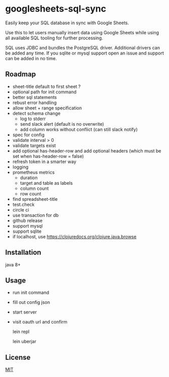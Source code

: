 # googlesheets-sql-sync

Easily keep your SQL database in sync with Google Sheets.

Use this to let users manually insert data using Google Sheets
while using all available SQL tooling for further processing.

SQL uses JDBC and bundles the PostgreSQL driver.
Additional drivers can be added any time.
If you sqlite or mysql support open an issue and support can be added in no time.


## Roadmap

- sheet-title default to first sheet ?
- optional path for init command
- better sql statements
- rebust error handling
- allow sheet + range specification
- detect schema change
  - log to stderr
  - send slack alert (default is no overwrite)
  - add column works without conflict (can still slack notify)
- spec for config
- validate interval > 0
- validate targets exist
- add optional has-header-row and add optional headers (which must be set when has-header-row = false)
- refresh token in a smarter way
- logging
- prometheus metrics
  - duration
  - target and table as labels
  - column count
  - row count
- find spreadsheet-title
- test.check
- circle ci
- use transaction for db
- github release
- support mysql
- support sqlite
- if localhost, use https://clojuredocs.org/clojure.java.browse



## Installation

java 8+


## Usage

- run init command
- fill out config json
- start server
- visit oauth url and confirm



    lein repl

    lein uberjar


## License

[MIT](./LICENSE)

